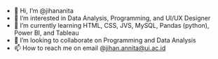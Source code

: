 - 👋 Hi, I’m @jihananita
- 👀 I’m interested in Data Analysis, Programming, and UI/UX Designer
- 🌱 I’m currently learning HTML, CSS, JVS, MySQL, Pandas (python), Power BI, and Tableau
- 💞️ I’m looking to collaborate on Programming and Data Analysis 
- 📫 How to reach me on email @jihan.annita@ui.ac.id

<!---
jihananita/jihananita is a ✨ special ✨ repository because its `README.md` (this file) appears on your GitHub profile.
You can click the Preview link to take a look at your changes.
--->
